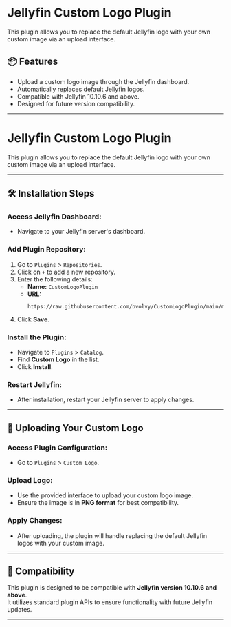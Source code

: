 # Jellyfin Custom Logo Plugin

This plugin allows you to replace the default Jellyfin logo with your own custom image via an upload interface.

## 📦 Features

- Upload a custom logo image through the Jellyfin dashboard.
- Automatically replaces default Jellyfin logos.
- Compatible with Jellyfin 10.10.6 and above.
- Designed for future version compatibility.

---
# Jellyfin Custom Logo Plugin

This plugin allows you to replace the default Jellyfin logo with your own custom image via an upload interface.

---

## 🛠️ Installation Steps

### Access Jellyfin Dashboard:

- Navigate to your Jellyfin server's dashboard.

### Add Plugin Repository:

1. Go to `Plugins` > `Repositories`.
2. Click on `+` to add a new repository.
3. Enter the following details:
   - **Name:** `CustomLogoPlugin`
   - **URL:**  
     ```
     https://raw.githubusercontent.com/bvolvy/CustomLogoPlugin/main/manifest.json
     ```
4. Click **Save**.

### Install the Plugin:

- Navigate to `Plugins` > `Catalog`.
- Find **Custom Logo** in the list.
- Click **Install**.

### Restart Jellyfin:

- After installation, restart your Jellyfin server to apply changes.

---

## 🎨 Uploading Your Custom Logo

### Access Plugin Configuration:

- Go to `Plugins` > `Custom Logo`.

### Upload Logo:

- Use the provided interface to upload your custom logo image.
- Ensure the image is in **PNG format** for best compatibility.

### Apply Changes:

- After uploading, the plugin will handle replacing the default Jellyfin logos with your custom image.

---

## 🔄 Compatibility

This plugin is designed to be compatible with **Jellyfin version 10.10.6 and above**.  
It utilizes standard plugin APIs to ensure functionality with future Jellyfin updates.

---



